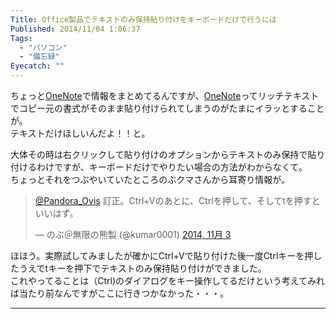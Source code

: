 ```yaml
---
Title: Office製品でテキストのみ保持貼り付けをキーボードだけで行うには
Published: 2014/11/04 1:06:37
Tags:
  - "パソコン"
  - "備忘録"
Eyecatch: ""
---
```

<p>ちょっと<a class="keyword" href="http://d.hatena.ne.jp/keyword/OneNote">OneNote</a>で情報をまとめてるんですが、<a class="keyword" href="http://d.hatena.ne.jp/keyword/OneNote">OneNote</a>ってリッチテキストでコピー元の書式がそのまま貼り付けられてしまうのがたまにイラッとすることが。<br/>
テキストだけほしいんだよ！！と。</p>

<p>大体その時は右クリックして貼り付けのオプションからテキストのみ保持で貼り付けるわけですが、キーボードだけでやりたい場合の方法がわからなくて。<br/>
ちょっとそれをつぶやいていたところのぶクマさんから耳寄り情報が。</p>

<p><blockquote class="twitter-tweet" lang="ja"><p><a href="https://twitter.com/Pandora_Ovis">@Pandora_Ovis</a> 訂正。Ctrl+Vのあとに、Ctrlを押して、そしてtを押すといいはず。</p>&mdash; のぶ＠無限の熊製 (@kumar0001) <a href="https://twitter.com/kumar0001/status/529302067832033282">2014, 11月 3</a></blockquote><script async src="//platform.twitter.com/widgets.js" charset="utf-8"></script></p>

<p>ほほう。実際試してみましたが確かにCtrl+Vで貼り付けた後一度Ctrlキーを押したうえでtキーを押下でテキストのみ保持貼り付けができました。  <br/>
これやってることは（Ctrl)のダイアログをキー操作してるだけという考えてみれば当たり前なんですがここに行きつかなかった・・・。</p>

***